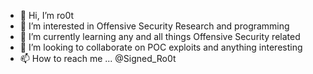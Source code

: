 - 👋 Hi, I’m ro0t
- 👀 I’m interested in Offensive Security Research and programming
- 🌱 I’m currently learning any and all things Offensive Security related
- 💞️ I’m looking to collaborate on POC exploits and anything interesting
- 📫 How to reach me ... @Signed_Ro0t


                                   
